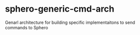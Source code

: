 sphero-generic-cmd-arch
=======================

Genarl architecture for building specific implementaitons to send commands to Sphero